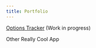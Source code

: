 ```yaml
---
title: Portfolio
---
```


[Options Tracker](https://calvincheng919.github.io/OptionsTracker/) (Work in progress)

Other Really Cool App
